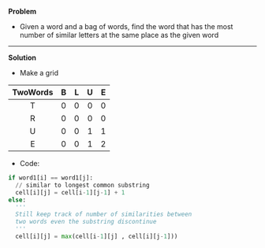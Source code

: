 **Problem**
* Given a word and a bag of words, find the word that has the most number of similar letters at the same place as the given word
---
**Solution**
* Make a grid

| TwoWords | B | L | U | E |
|:--------:|:-:|:-:|:-:|:-:|
|     T    | 0 | 0 | 0 | 0 |
|     R    | 0 | 0 | 0 | 0 |
|     U    | 0 | 0 | 1 | 1 |
|     E    | 0 | 0 | 1 | 2 |

* Code:
```py
if word1[i] == word1[j]:
  // similar to longest common substring
  cell[i][j] = cell[i-1][j-1] + 1
else:
  '''
  Still keep track of number of similarities between 
  two words even the substring discontinue
  '''
  cell[i][j] = max(cell[i-1][j] , cell[i][j-1]))

```
